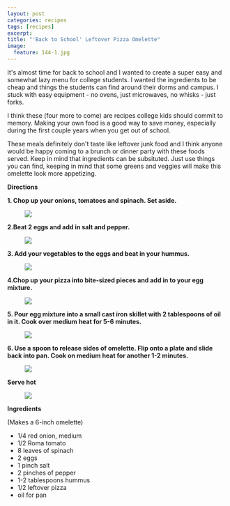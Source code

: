 ```yaml
---
layout: post
categories: recipes
tags: [recipes]
excerpt: 
title: "'Back to School' Leftover Pizza Omelette"
image:
  feature: 144-1.jpg
---
```


It's almost time for back to school and I wanted to create a super easy and somewhat lazy menu for college students.  I wanted the ingredients to be cheap and things the students can find around their dorms and campus.  I stuck with easy equipment - no ovens, just microwaves, no whisks - just forks.  

I think these (four more to come) are recipes college kids should commit to memory.  Making your own food is a good way to save money, especially during the first couple years when you get out of school.

These meals definitely don't taste like leftover junk food and I think anyone would be happy coming to a brunch or dinner party with these foods served.  Keep in mind that ingredients can be subsituted.  Just use things you can find, keeping in mind that some greens and veggies will make this omelette look more appetizing.

__Directions__

__1. Chop up your onions, tomatoes and spinach.  Set aside.__

<figure> <img src='/images/144-4.jpg'> </figure>


__2.Beat 2 eggs and add in salt and pepper.__

<figure> <img src='/images/144-2.jpg'> </figure>

__3. Add your vegetables to the eggs and beat in your hummus.__

<figure> <img src='/images/144-5.jpg'> </figure>

__4.Chop up your pizza into bite-sized pieces and add in to your egg mixture.__

<figure> <img src='/images/144-6.jpg'> </figure>

__5. Pour egg mixture into a small cast iron skillet with 2 tablespoons of oil in it. Cook over medium heat for 5-6 minutes.__

<figure> <img src='/images/144-7.jpg'> </figure>

__6. Use a spoon to release sides of omelette.  Flip onto a plate and slide back into pan.  Cook on medium heat for another 1-2 minutes.__

<figure> <img src='/images/144-9.jpg'> </figure>

__Serve hot__

<figure> <img src='/images/144-8.jpg'> </figure>

<section class='recipe'>
<p> <strong>Ingredients</strong></p>

<p>(Makes a 6-inch omelette)</p>

<ul><li>1/4 red onion, medium</li><li>1/2 Roma tomato</li><li>8 leaves of spinach</li><li>2 eggs</li><li>1 pinch salt</li><li>2 pinches of pepper</li><li>1-2 tablespoons hummus</li><li>1/2 leftover pizza</li><li>oil for pan</li></ul></section>